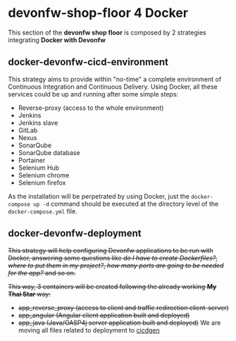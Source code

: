 # devonfw-shop-floor 4 Docker

This section of the **devonfw shop floor** is composed by 2 strategies integrating **Docker with Devonfw**
## docker-devonfw-cicd-environment

This strategy aims to provide within "no-time" a complete environment of Continuous Integration and Continuous Delivery. Using Docker, all these services could be up and running after some simple steps:
- Reverse-proxy (access to the whole environment)
- Jenkins
- Jenkins slave
- GitLab
- Nexus
- SonarQube
- SonarQube database
- Portainer
- Selenium Hub
- Selenium chrome
- Selenium firefox

As the installation will be perpetrated by using Docker, just the `docker-compose up -d` command should be executed at the directory level of the `docker-compose.yml` file.

## docker-devonfw-deployment

~~This strategy will help configuring Devonfw applications to be run with Docker, answering some questions like _do I have to create Dockerfiles?_, _where to put them in my project?_, _how many ports are going to be needed for the app?_ and so on.~~

~~This way, 3 containers will be created following the already working **My Thai Star** way:~~
- ~~app_reverse_proxy (access to client and traffic redirection client-server)~~
- ~~app_angular (Angular client application built and deployed)~~
- ~~app_java (Java/OASP4j server application built and deployed)~~
We are moving all files related to deployment to [cicdgen](https://github.com/devonfw/cicdgen)
